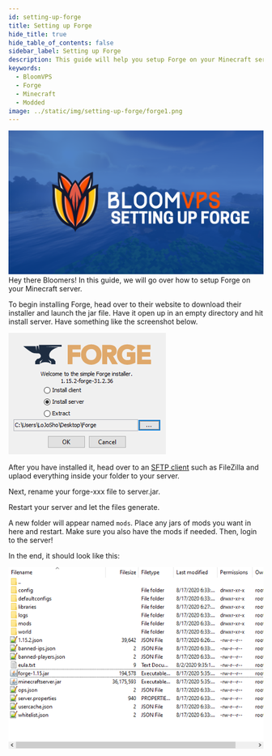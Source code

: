 ```yaml
---
id: setting-up-forge
title: Setting up Forge
hide_title: true
hide_table_of_contents: false
sidebar_label: Setting up Forge
description: This guide will help you setup Forge on your Minecraft server
keywords:
  - BloomVPS
  - Forge
  - Minecraft
  - Modded
image: ../static/img/setting-up-forge/forge1.png
---
```

![BloomVPS Forge](../static/img/setting-up-forge/forge1.png)
Hey there Bloomers! In this guide, we will go over how to setup Forge on your Minecraft server.

To begin installing Forge, head over to their website to download their installer and launch the jar file. Have it open up in an empty directory and hit install server. Have something like the screenshot below.

![BloomVPS Forge](../static/img/setting-up-forge/forge2.png)

After you have installed it, head over to an [SFTP client](https://docs.bloomvps.com/how-to-use-sftp) such as FileZilla and uplaod everything inside your folder to your server.

Next, rename your forge-xxx file to server.jar. 

Restart your server and let the files generate. 

A new folder will appear named `mods`. Place any jars of mods you want in here and restart. Make sure you also have the mods if needed. Then, login to the server!

In the end, it should look like this: 

![BloomVPS Forge](../static/img/setting-up-forge/forge3.png)